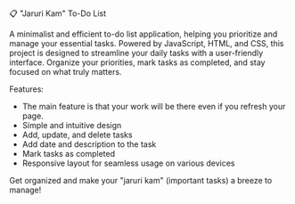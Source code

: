 📋 "Jaruri Kam" To-Do List

A minimalist and efficient to-do list application, helping you prioritize and manage your essential tasks. Powered by JavaScript, HTML, and CSS, this project is designed to streamline your daily tasks with a user-friendly interface. Organize your priorities, mark tasks as completed, and stay focused on what truly matters.

Features:
- The main feature is that your work will be there even if you refresh your page.
- Simple and intuitive design
- Add, update, and delete tasks
- Add date and description to the task
- Mark tasks as completed
- Responsive layout for seamless usage on various devices

Get organized and make your "jaruri kam" (important tasks) a breeze to manage!
